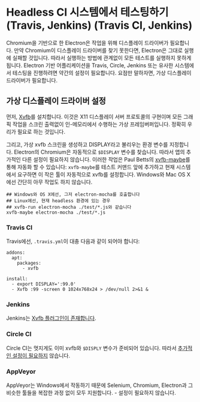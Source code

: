 # Headless CI 시스템에서 테스팅하기 (Travis, Jenkins) (Travis CI, Jenkins)

Chromium을 기반으로 한 Electron은 작업을 위해 디스플레이 드라이버가 필요합니다.
만약 Chromium이 디스플레이 드라이버를 찾기 못한다면, Electron은 그대로 실행에
실패할 것입니다. 따라서 실행하는 방법에 관계없이 모든 테스트를 실행하지 못하게 됩니다.
Electron 기반 어플리케이션을 Travis, Circle, Jenkins 또는 유사한 시스템에서 테스팅을
진행하려면 약간의 설정이 필요합니다. 요점만 말하자면, 가상 디스플레이 드라이버가
필요합니다.

## 가상 디스플레이 드라이버 설정

먼저, [Xvfb](https://en.wikipedia.org/wiki/Xvfb)를 설치합니다. 이것은 X11
디스플레이 서버 프로토콜의 구현이며 모든 그래픽 작업을 스크린 출력없이 인-메모리에서
수행하는 가상 프레임버퍼입니다. 정확히 우리가 필요로 하는 것입니다.

그리고, 가상 xvfb 스크린을 생성하고 DISPLAY라고 불리우는 환경 변수를 지정합니다.
Electron의 Chromium은 자동적으로 `$DISPLAY` 변수를 찾습니다. 따라서 앱의 추가적인
다른 설정이 필요하지 않습니다. 이러한 작업은 Paul Betts의
[xvfb-maybe](https://github.com/paulcbetts/xvfb-maybe)를 통해 자동화 할 수
있습니다: `xvfb-maybe`를 테스트 커맨드 앞에 추가하고 현재 시스템에서 요구하면
이 작은 툴이 자동적으로 xvfb를 설정합니다. Windows와 Mac OS X에선 간단히 아무 작업도
하지 않습니다.

```
## Windows와 OS X에선, 그저 electron-mocha를 호출합니다
## Linux에선, 현재 headless 환경에 있는 경우
## xvfb-run electron-mocha ./test/*.js와 같습니다
xvfb-maybe electron-mocha ./test/*.js
```

### Travis CI

Travis에선, `.travis.yml`이 대충 다음과 같이 되어야 합니다:

```
addons:
  apt:
    packages:
      - xvfb

install:
  - export DISPLAY=':99.0'
  - Xvfb :99 -screen 0 1024x768x24 > /dev/null 2>&1 &
```

### Jenkins

Jenkins는 [Xvfb 플러그인이 존재합니다](https://wiki.jenkins-ci.org/display/JENKINS/Xvfb+Plugin).

### Circle CI

Circle CI는 멋지게도 이미 xvfb와 `$DISPLY` 변수가 준비되어 있습니다. 따라서
[추가적인 설정이 필요하지](https://circleci.com/docs/environment#browsers) 않습니다.

### AppVeyor

AppVeyor는 Windows에서 작동하기 때문에 Selenium, Chromium, Electron과 그 비슷한
툴들을 복잡한 과정 없이 모두 지원합니다. - 설정이 필요하지 않습니다.
